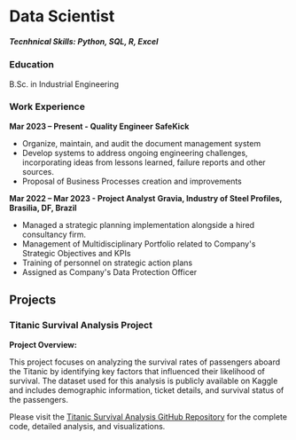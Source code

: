 # Data Scientist

##### Tecnhnical Skills: Python, SQL, R, Excel

### Education
B.Sc. in Industrial Engineering

### Work Experience
**Mar 2023 – Present -	Quality Engineer**
**SafeKick**
- Organize, maintain, and audit the document management system
- Develop systems to address ongoing engineering challenges, incorporating ideas from lessons learned, failure reports and other sources.
- Proposal of Business Processes creation and improvements

**Mar 2022 – Mar 2023 -	Project Analyst**
**Gravia, Industry of Steel Profiles, Brasilia, DF, Brazil**
- Managed a strategic planning implementation alongside a hired consultancy firm.
- Management of Multidisciplinary Portfolio related to Company's Strategic Objectives and KPIs 
- Training of personnel on strategic action plans
- Assigned as Company's Data Protection Officer

## Projects
### Titanic Survival Analysis Project
**Project Overview:**

This project focuses on analyzing the survival rates of passengers aboard the Titanic by identifying key factors that influenced their likelihood of survival. The dataset used for this analysis is publicly available on Kaggle and includes demographic information, ticket details, and survival status of the passengers.

Please visit the [Titanic Survival Analysis GitHub Repository](https://github.com/ThiagoBarreto2030/Titanic_Survival_Analysis) for the complete code, detailed analysis, and visualizations.

